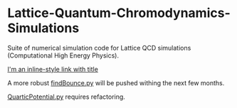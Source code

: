 # Lattice-Quantum-Chromodynamics-Simulations
Suite of numerical simulation code for Lattice QCD simulations (Computational High Energy Physics).

[I'm an inline-style link with title](https://www.google.com "Google's Homepage")

A more robust [findBounce.py](https://github.com/BhairavValera/Lattice-Quantum-Chromodynamics-Simulations/blob/master/findBounce.py) will be pushed withing the next few months.

[QuarticPotential.py](https://github.com/BhairavValera/Lattice-Quantum-Chromodynamics-Simulations/blob/master/QuarticPotential.py) requires refactoring.

